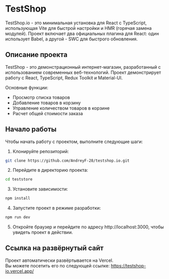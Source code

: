 # TestShop

TestShop.io - это минимальная установка для React с TypeScript, использующая Vite для быстрой настройки и HMR (горячая замена модулей). Проект включает два официальных плагина для React: один использует Babel, а другой - SWC для быстрого обновления.

## Описание проекта

TestShop - это демонстрационный интернет-магазин, разработанный с использованием современных веб-технологий. Проект демонстрирует работу с React, TypeScript, Redux Toolkit и Material-UI.

Основные функции:
- Просмотр списка товаров
- Добавление товаров в корзину
- Управление количеством товаров в корзине
- Расчет общей стоимости заказа

## Начало работы

Чтобы начать работу с проектом, выполните следующие шаги:

1. Клонируйте репозиторий:
```bash
git clone https://github.com/AndreyF-28/testshop.io.git
```

2. Перейдите в директорию проекта:
```bash
cd teststore
```

3. Установите зависимости:
```bash
npm install
```

4. Запустите проект в режиме разработки:
```bash
npm run dev
```

5. Откройте браузер и перейдите по адресу http://localhost:3000, чтобы увидеть проект в действии.

## Ссылка на развёрнутый сайт

Проект автоматически развёртывается на Vercel.\
Вы можете посетить его по следующей ссылке: https://testshop-io.vercel.app/